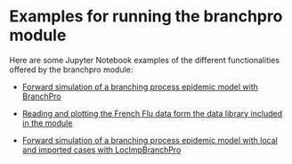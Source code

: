 # Examples for running the branchpro module

Here are some Jupyter Notebook examples of the different functionalities offered by the branchpro module:

- [Forward simulation of a branching process epidemic model with BranchPro](https://nbviewer.jupyter.org/github/SABS-R3-Epidemiology/branchpro/blob/main/branchpro/examples/branchpro-first-notebook.ipynb)

- [Reading and plotting the French Flu data form the data library included in the module](https://nbviewer.jupyter.org/github/SABS-R3-Epidemiology/branchpro/blob/main/branchpro/examples/french-flu-data.ipynb)

- [Forward simulation of a branching process epidemic model with local and imported cases with LocImpBranchPro](https://nbviewer.jupyter.org/github/SABS-R3-Epidemiology/branchpro/blob/main/branchpro/examples/locimpbranchpro-first-notebook.ipynb)
